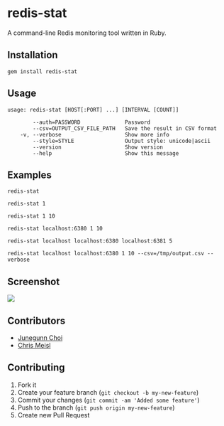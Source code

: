 # redis-stat

A command-line Redis monitoring tool written in Ruby.

## Installation

```
gem install redis-stat
```

## Usage

```
usage: redis-stat [HOST[:PORT] ...] [INTERVAL [COUNT]]

        --auth=PASSWORD              Password
        --csv=OUTPUT_CSV_FILE_PATH   Save the result in CSV format
    -v, --verbose                    Show more info
        --style=STYLE                Output style: unicode|ascii
        --version                    Show version
        --help                       Show this message
```

## Examples

```
redis-stat

redis-stat 1

redis-stat 1 10

redis-stat localhost:6380 1 10

redis-stat localhost localhost:6380 localhost:6381 5

redis-stat localhost localhost:6380 1 10 --csv=/tmp/output.csv --verbose
```

## Screenshot

![](https://github.com/junegunn/redis-stat/raw/master/screenshots/redis-stat-0.2.4.png)

## Contributors

- [Junegunn Choi](https://github.com/junegunn)
- [Chris Meisl](https://github.com/cmeisl)

## Contributing

1. Fork it
2. Create your feature branch (`git checkout -b my-new-feature`)
3. Commit your changes (`git commit -am 'Added some feature'`)
4. Push to the branch (`git push origin my-new-feature`)
5. Create new Pull Request
